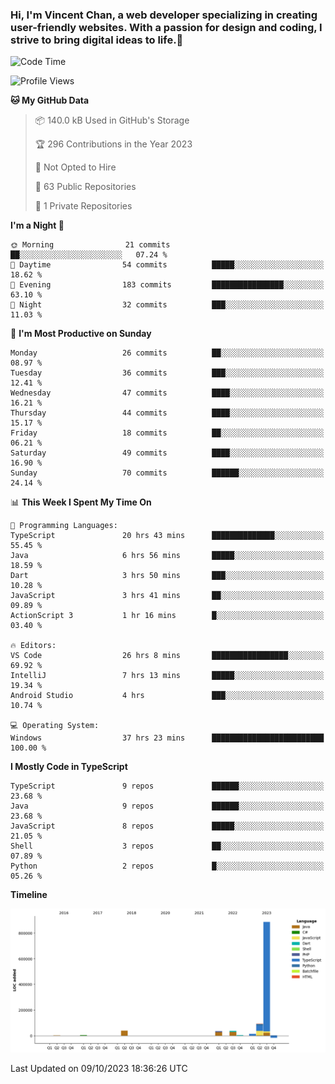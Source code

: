 ### Hi, I'm Vincent Chan, a web developer specializing in creating user-friendly websites. With a passion for design and coding, I strive to bring digital ideas to life.👋

<!--
**hkvincent/hkvincent** is a ✨ _special_ ✨ repository because its `README.md` (this file) appears on your GitHub profile.

Here are some ideas to get you started:

- 🔭 I’m currently working on ...
- 🌱 I’m currently learning ...
- 👯 I’m looking to collaborate on ...
- 🤔 I’m looking for help with ...
- 💬 Ask me about ...
- 📫 How to reach me: ...
- 😄 Pronouns: ...
- ⚡ Fun fact: ...
-->
<!--START_SECTION:waka-->
![Code Time](http://img.shields.io/badge/Code%20Time-492%20hrs%2058%20mins-blue)

![Profile Views](http://img.shields.io/badge/Profile%20Views-0-blue)

**🐱 My GitHub Data** 

> 📦 140.0 kB Used in GitHub's Storage 
 > 
> 🏆 296 Contributions in the Year 2023
 > 
> 🚫 Not Opted to Hire
 > 
> 📜 63 Public Repositories 
 > 
> 🔑 1 Private Repositories 
 > 
**I'm a Night 🦉** 

```text
🌞 Morning                21 commits          ██░░░░░░░░░░░░░░░░░░░░░░░   07.24 % 
🌆 Daytime                54 commits          █████░░░░░░░░░░░░░░░░░░░░   18.62 % 
🌃 Evening                183 commits         ████████████████░░░░░░░░░   63.10 % 
🌙 Night                  32 commits          ███░░░░░░░░░░░░░░░░░░░░░░   11.03 % 
```
📅 **I'm Most Productive on Sunday** 

```text
Monday                   26 commits          ██░░░░░░░░░░░░░░░░░░░░░░░   08.97 % 
Tuesday                  36 commits          ███░░░░░░░░░░░░░░░░░░░░░░   12.41 % 
Wednesday                47 commits          ████░░░░░░░░░░░░░░░░░░░░░   16.21 % 
Thursday                 44 commits          ████░░░░░░░░░░░░░░░░░░░░░   15.17 % 
Friday                   18 commits          ██░░░░░░░░░░░░░░░░░░░░░░░   06.21 % 
Saturday                 49 commits          ████░░░░░░░░░░░░░░░░░░░░░   16.90 % 
Sunday                   70 commits          ██████░░░░░░░░░░░░░░░░░░░   24.14 % 
```


📊 **This Week I Spent My Time On** 

```text
💬 Programming Languages: 
TypeScript               20 hrs 43 mins      ██████████████░░░░░░░░░░░   55.45 % 
Java                     6 hrs 56 mins       █████░░░░░░░░░░░░░░░░░░░░   18.59 % 
Dart                     3 hrs 50 mins       ███░░░░░░░░░░░░░░░░░░░░░░   10.28 % 
JavaScript               3 hrs 41 mins       ██░░░░░░░░░░░░░░░░░░░░░░░   09.89 % 
ActionScript 3           1 hr 16 mins        █░░░░░░░░░░░░░░░░░░░░░░░░   03.40 % 

🔥 Editors: 
VS Code                  26 hrs 8 mins       █████████████████░░░░░░░░   69.92 % 
IntelliJ                 7 hrs 13 mins       █████░░░░░░░░░░░░░░░░░░░░   19.34 % 
Android Studio           4 hrs               ███░░░░░░░░░░░░░░░░░░░░░░   10.74 % 

💻 Operating System: 
Windows                  37 hrs 23 mins      █████████████████████████   100.00 % 
```

**I Mostly Code in TypeScript** 

```text
TypeScript               9 repos             ██████░░░░░░░░░░░░░░░░░░░   23.68 % 
Java                     9 repos             ██████░░░░░░░░░░░░░░░░░░░   23.68 % 
JavaScript               8 repos             █████░░░░░░░░░░░░░░░░░░░░   21.05 % 
Shell                    3 repos             ██░░░░░░░░░░░░░░░░░░░░░░░   07.89 % 
Python                   2 repos             █░░░░░░░░░░░░░░░░░░░░░░░░   05.26 % 
```



**Timeline**

![Lines of Code chart](https://raw.githubusercontent.com/hkvincent/hkvincent/main/assets/bar_graph.png)


 Last Updated on 09/10/2023 18:36:26 UTC
<!--END_SECTION:waka-->
